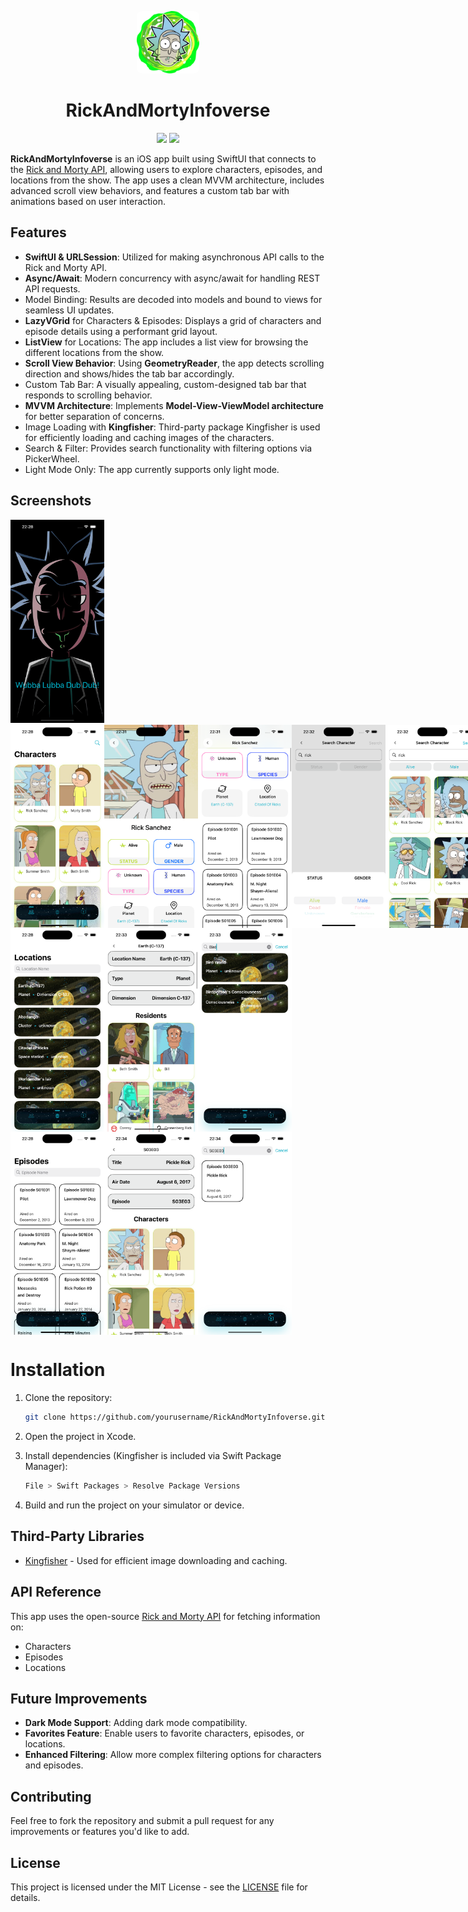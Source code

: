 <p align="center">
    <img src="./images/logo.png" alt="RickAndMortyInfoverse logo" style="border-radius: 8%;" width="100” maxHeight="100" />
</p>

<h1 align="center">RickAndMortyInfoverse</h1>

<p align="center">
    <img src="https://img.shields.io/badge/iOS-17+-blue.svg" />
    <img src="https://img.shields.io/badge/Swift-5.10-brightgreen.svg" />
</p>

**RickAndMortyInfoverse** is an iOS app built using SwiftUI that connects to the [Rick and Morty API](https://rickandmortyapi.com/), allowing users to explore characters, episodes, and locations from the show. The app uses a clean MVVM architecture, includes advanced scroll view behaviors, and features a custom tab bar with animations based on user interaction.

## Features

- **SwiftUI & URLSession**: Utilized for making asynchronous API calls to the Rick and Morty API.
- **Async/Await**: Modern concurrency with async/await for handling REST API requests.
- Model Binding: Results are decoded into models and bound to views for seamless UI updates.
- **LazyVGrid** for Characters & Episodes: Displays a grid of characters and episode details using a performant grid layout.
- **ListView** for Locations: The app includes a list view for browsing the different locations from the show.
- **Scroll View Behavior**: Using **GeometryReader**, the app detects scrolling direction and shows/hides the tab bar accordingly.
- Custom Tab Bar: A visually appealing, custom-designed tab bar that responds to scrolling behavior.
- **MVVM Architecture**: Implements **Model-View-ViewModel architecture** for better separation of concerns.
- Image Loading with **Kingfisher**: Third-party package Kingfisher is used for efficiently loading and caching images of the characters.
- Search & Filter: Provides search functionality with filtering options via PickerWheel.
- Light Mode Only: The app currently supports only light mode.

## Screenshots

<img src="./images/launch.png" width="150" />

<div style="display: flex;">
    <img src="./images/characters.png" width="150" />
    <img src="./images/character1.png" width="150" />
    <img src="./images/character2.png" width="150" />
    <img src="./images/character3.png" width="150" />
    <img src="./images/character4.png" width="150" />
</div>

<div style="display: flex;">
    <img src="./images/locations.png" width="150" />
    <img src="./images/location1.png" width="150" />
    <img src="./images/location2.png" width="150" />
</div>

<div style="display: flex;">
   <img src="./images/episodes.png" width="150" />
    <img src="./images/episode2.png" width="150" />
    <img src="./images/episode1.png" width="150" /> 
</div>

# Installation

1. Clone the repository:
   ```bash
   git clone https://github.com/yourusername/RickAndMortyInfoverse.git

2. Open the project in Xcode.
    
3. Install dependencies (Kingfisher is included via Swift Package Manager):
   ```bash
   File > Swift Packages > Resolve Package Versions

4. Build and run the project on your simulator or device.

## Third-Party Libraries

- [Kingfisher](https://github.com/onevcat/Kingfisher) - Used for efficient image downloading and caching.

## API Reference

This app uses the open-source [Rick and Morty API](https://rickandmortyapi.com/documentation) for fetching information on:

- Characters
- Episodes
- Locations

## Future Improvements

- **Dark Mode Support**: Adding dark mode compatibility.
- **Favorites Feature**: Enable users to favorite characters, episodes, or locations.
- **Enhanced Filtering**: Allow more complex filtering options for characters and episodes.
  
## Contributing

Feel free to fork the repository and submit a pull request for any improvements or features you'd like to add.

## License

This project is licensed under the MIT License - see the [LICENSE](LICENSE) file for details.
